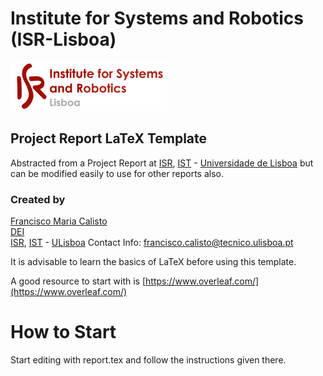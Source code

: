 # Institute for Systems and Robotics (ISR-Lisboa)
![alt tag](isr-logo.png "Logo")
## Project Report LaTeX Template

Abstracted from a Project Report at [ISR](http://welcome.isr.tecnico.ulisboa.pt/), [IST](http://tecnico.ulisboa.pt/) - [Universidade de Lisboa](http://ulisboa.pt/) but can be modified easily to use for other reports also.

### Created by

[Francisco Maria Calisto](http://web.tecnico.ulisboa.pt/francisco.calisto/ "Francisco's Academic Profile")  
[DEI](https://fenix.tecnico.ulisboa.pt/departamentos/dei/o-dei)  
[ISR](http://welcome.isr.tecnico.ulisboa.pt/), [IST](http://tecnico.ulisboa.pt/) - [ULisboa](http://ulisboa.pt/)
Contact Info: [francisco.calisto@tecnico.ulisboa.pt](francisco.calisto@tecnico.ulisboa.pt)

It is advisable to learn the basics of LaTeX before using this template.

A good resource to start with is [https://www.overleaf.com/](https://www.overleaf.com/)

How to Start
============

Start editing with report.tex and follow the instructions given there.
